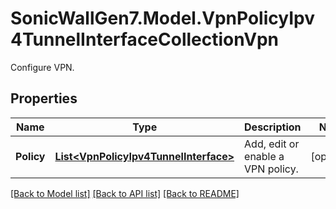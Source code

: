 # SonicWallGen7.Model.VpnPolicyIpv4TunnelInterfaceCollectionVpn
Configure VPN.

## Properties

Name | Type | Description | Notes
------------ | ------------- | ------------- | -------------
**Policy** | [**List&lt;VpnPolicyIpv4TunnelInterface&gt;**](VpnPolicyIpv4TunnelInterface.md) | Add, edit or enable a VPN policy. | [optional] 

[[Back to Model list]](../README.md#documentation-for-models) [[Back to API list]](../README.md#documentation-for-api-endpoints) [[Back to README]](../README.md)

